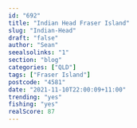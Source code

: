 ```yaml
---
id: "692"
title: "Indian Head Fraser Island"
slug: "Indian-Head"
draft: "false"
author: "Sean"
seealsolinks: "1"
section: "blog"
categories: ["QLD"]
tags: ["Fraser Island"]
postcode: "4581"
date: "2021-11-10T22:00:09+11:00"
trending: "yes"
fishing: "yes"
realScore: 87
---
```

